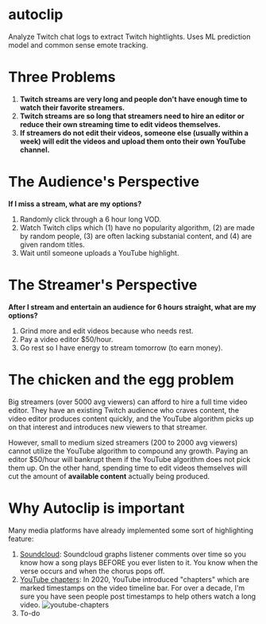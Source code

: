 # autoclip
Analyze Twitch chat logs to extract Twitch hightlights. Uses ML prediction model and common sense emote tracking.

# Three Problems
1. **Twitch streams are very long and people don't have enough time to watch their favorite streamers.**
2. **Twitch streams are so long that streamers need to hire an editor or reduce their own streaming time to edit videos themselves.**
3. **If streamers do not edit their videos, someone else (usually within a week) will edit the videos and upload them onto their own YouTube channel.**

# The Audience's Perspective
**If I miss a stream, what are my options?**
  1. Randomly click through a 6 hour long VOD.
  2. Watch Twitch clips which (1) have no popularity algorithm, (2) are made by random people, (3) are often lacking substanial content, and (4) are given random titles.
  3. Wait until someone uploads a YouTube highlight.

# The Streamer's Perspective
**After I stream and entertain an audience for 6 hours straight, what are my options?**
  1. Grind more and edit videos because who needs rest.
  2. Pay a video editor $50/hour.
  3. Go rest so I have energy to stream tomorrow (to earn money).

# The chicken and the egg problem
Big streamers (over 5000 avg viewers) can afford to hire a full time video editor. They have an existing Twitch audience who craves content, the video editor produces content quickly, and the YouTube algorithm picks up on that interest and introduces new viewers to that streamer.

However, small to medium sized streamers (200 to 2000 avg viewers) cannot utilize the YouTube algorithm to compound any growth. Paying an editor $50/hour will bankrupt them if the YouTube algorithm does not pick them up. On the other hand, spending time to edit videos themselves will cut the amount of **available content** actually being produced.

# Why Autoclip is important
Many media platforms have already implemented some sort of highlighting feature:
1. [Soundcloud](https://soundcloud.com/discover/sets/charts-top:pop:us): Soundcloud graphs listener comments over time so you know how a song plays BEFORE you ever listen to it. You know when the verse occurs and when the chorus pops off.
2. [YouTube chapters](https://www.youtube.com/watch?v=93M1l_nrhpQ): In 2020, YouTube introduced "chapters" which are marked timestamps on the video timeline bar. For over a decade, I'm sure you have seen people post timestamps to help others watch a long video.
![youtube-chapters](https://i.imgur.com/heqZcKw.png)
3. To-do
